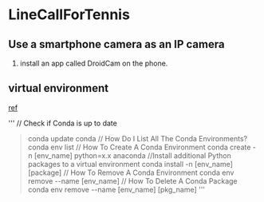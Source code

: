 # LineCallForTennis

## Use a smartphone camera as an IP camera
1. install an app called DroidCam on the phone.

## virtual environment
[ref](https://docs.kanaries.net/topics/Python/conda-remove-environment)

'''
// Check if Conda is up to date
>conda update conda
// How Do I List All The Conda Environments?
>conda env list
// How To Create A Conda Environment
>conda create -n [env_name] python=x.x anaconda
//Install additional Python packages to a virtual environment
>conda install -n [env_name] [package]
// How To Remove A Conda Environment
>conda env remove --name [env_name]
// How To Delete A Conda Package
>conda env remove --name [env_name] [pkg_name]
'''
